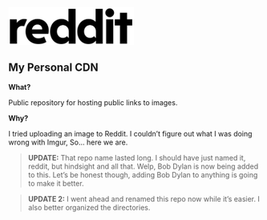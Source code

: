 <img src="reddit-black-logomark.png" width="250" height="auto">

<br>  

## My Personal CDN

**What?**

Public repository for hosting public links to images. 

**Why?**

I tried uploading an image to Reddit. I couldn’t figure out what I was doing wrong with Imgur, So… here we are.

> **UPDATE:** That repo name lasted long. I should have just named it, reddit, but hindsight and all that. Welp, Bob Dylan is now being added to this. Let’s be honest though, adding Bob Dylan to anything is going to make it better.

> **UPDATE 2:** I went ahead and renamed this repo now while it’s easier. I also better organized the directories.
